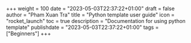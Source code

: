 +++
weight = 100
date = "2023-05-03T22:37:22+01:00"
draft = false
author = "Pham Xuan Tra"
title = "Python template user guide"
icon = "rocket_launch"
toc = true
description = "Documentation for using python template"
publishdate = "2023-05-03T22:37:22+01:00"
tags = ["Beginners"]
+++
